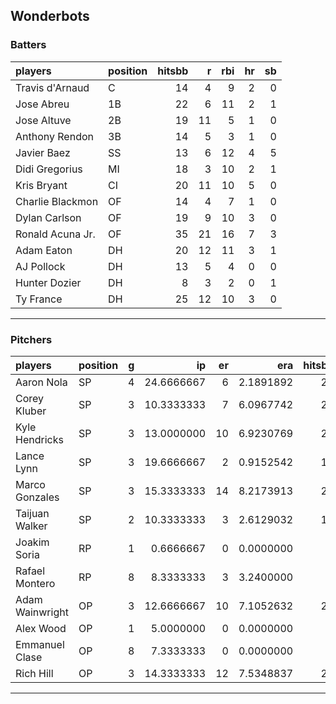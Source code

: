## Wonderbots

### Batters

 
|players          |position | hitsbb|  r| rbi| hr| sb| 
|:----------------|:--------|------:|--:|---:|--:|--:| 
|Travis d'Arnaud  |C        |     14|  4|   9|  2|  0| 
|Jose Abreu       |1B       |     22|  6|  11|  2|  1| 
|Jose Altuve      |2B       |     19| 11|   5|  1|  0| 
|Anthony Rendon   |3B       |     14|  5|   3|  1|  0| 
|Javier Baez      |SS       |     13|  6|  12|  4|  5| 
|Didi Gregorius   |MI       |     18|  3|  10|  2|  1| 
|Kris Bryant      |CI       |     20| 11|  10|  5|  0| 
|Charlie Blackmon |OF       |     14|  4|   7|  1|  0| 
|Dylan Carlson    |OF       |     19|  9|  10|  3|  0| 
|Ronald Acuna Jr. |OF       |     35| 21|  16|  7|  3| 
|Adam Eaton       |DH       |     20| 12|  11|  3|  1| 
|AJ Pollock       |DH       |     13|  5|   4|  0|  0| 
|Hunter Dozier    |DH       |      8|  3|   2|  0|  1| 
|Ty France        |DH       |     25| 12|  10|  3|  0| 

* * *

### Pitchers

 
|players         |position |  g|         ip| er|       era| hitsbb|      whip| so|  w| sv| 
|:---------------|:--------|--:|----------:|--:|---------:|------:|---------:|--:|--:|--:| 
|Aaron Nola      |SP       |  4| 24.6666667|  6| 2.1891892|     24| 0.9729730| 28|  1|  0| 
|Corey Kluber    |SP       |  3| 10.3333333|  7| 6.0967742|     23| 2.2258065| 12|  0|  0| 
|Kyle Hendricks  |SP       |  3| 13.0000000| 10| 6.9230769|     22| 1.6923077| 12|  0|  0| 
|Lance Lynn      |SP       |  3| 19.6666667|  2| 0.9152542|     18| 0.9152542| 27|  1|  0| 
|Marco Gonzales  |SP       |  3| 15.3333333| 14| 8.2173913|     27| 1.7608696| 13|  1|  0| 
|Taijuan Walker  |SP       |  2| 10.3333333|  3| 2.6129032|     12| 1.1612903| 12|  0|  0| 
|Joakim Soria    |RP       |  1|  0.6666667|  0| 0.0000000|      2| 3.0000000|  0|  0|  0| 
|Rafael Montero  |RP       |  8|  8.3333333|  3| 3.2400000|      7| 0.8400000|  8|  1|  2| 
|Adam Wainwright |OP       |  3| 12.6666667| 10| 7.1052632|     24| 1.8947368| 14|  0|  0| 
|Alex Wood       |OP       |  1|  5.0000000|  0| 0.0000000|      3| 0.6000000|  4|  1|  0| 
|Emmanuel Clase  |OP       |  8|  7.3333333|  0| 0.0000000|      9| 1.2272727| 10|  1|  4| 
|Rich Hill       |OP       |  3| 14.3333333| 12| 7.5348837|     20| 1.3953488| 13|  1|  0| 


* * *


